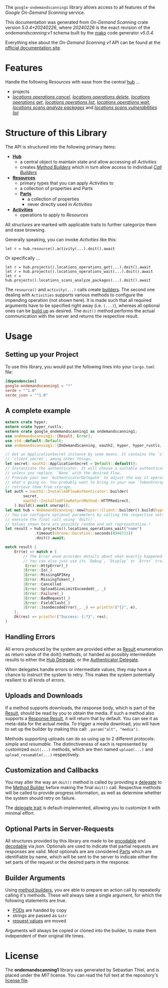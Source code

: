 <!---
DO NOT EDIT !
This file was generated automatically from 'src/generator/templates/api/README.md.mako'
DO NOT EDIT !
-->
The `google-ondemandscanning1` library allows access to all features of the *Google On-Demand Scanning* service.

This documentation was generated from *On-Demand Scanning* crate version *5.0.4+20240226*, where *20240226* is the exact revision of the *ondemandscanning:v1* schema built by the [mako](http://www.makotemplates.org/) code generator *v5.0.4*.

Everything else about the *On-Demand Scanning* *v1* API can be found at the
[official documentation site](https://cloud.google.com/container-analysis/docs/on-demand-scanning/).
# Features

Handle the following *Resources* with ease from the central [hub](https://docs.rs/google-ondemandscanning1/5.0.4+20240226/google_ondemandscanning1/OnDemandScanning) ... 

* projects
 * [*locations operations cancel*](https://docs.rs/google-ondemandscanning1/5.0.4+20240226/google_ondemandscanning1/api::ProjectLocationOperationCancelCall), [*locations operations delete*](https://docs.rs/google-ondemandscanning1/5.0.4+20240226/google_ondemandscanning1/api::ProjectLocationOperationDeleteCall), [*locations operations get*](https://docs.rs/google-ondemandscanning1/5.0.4+20240226/google_ondemandscanning1/api::ProjectLocationOperationGetCall), [*locations operations list*](https://docs.rs/google-ondemandscanning1/5.0.4+20240226/google_ondemandscanning1/api::ProjectLocationOperationListCall), [*locations operations wait*](https://docs.rs/google-ondemandscanning1/5.0.4+20240226/google_ondemandscanning1/api::ProjectLocationOperationWaitCall), [*locations scans analyze packages*](https://docs.rs/google-ondemandscanning1/5.0.4+20240226/google_ondemandscanning1/api::ProjectLocationScanAnalyzePackageCall) and [*locations scans vulnerabilities list*](https://docs.rs/google-ondemandscanning1/5.0.4+20240226/google_ondemandscanning1/api::ProjectLocationScanVulnerabilityListCall)




# Structure of this Library

The API is structured into the following primary items:

* **[Hub](https://docs.rs/google-ondemandscanning1/5.0.4+20240226/google_ondemandscanning1/OnDemandScanning)**
    * a central object to maintain state and allow accessing all *Activities*
    * creates [*Method Builders*](https://docs.rs/google-ondemandscanning1/5.0.4+20240226/google_ondemandscanning1/client::MethodsBuilder) which in turn
      allow access to individual [*Call Builders*](https://docs.rs/google-ondemandscanning1/5.0.4+20240226/google_ondemandscanning1/client::CallBuilder)
* **[Resources](https://docs.rs/google-ondemandscanning1/5.0.4+20240226/google_ondemandscanning1/client::Resource)**
    * primary types that you can apply *Activities* to
    * a collection of properties and *Parts*
    * **[Parts](https://docs.rs/google-ondemandscanning1/5.0.4+20240226/google_ondemandscanning1/client::Part)**
        * a collection of properties
        * never directly used in *Activities*
* **[Activities](https://docs.rs/google-ondemandscanning1/5.0.4+20240226/google_ondemandscanning1/client::CallBuilder)**
    * operations to apply to *Resources*

All *structures* are marked with applicable traits to further categorize them and ease browsing.

Generally speaking, you can invoke *Activities* like this:

```Rust,ignore
let r = hub.resource().activity(...).doit().await
```

Or specifically ...

```ignore
let r = hub.projects().locations_operations_get(...).doit().await
let r = hub.projects().locations_operations_wait(...).doit().await
let r = hub.projects().locations_scans_analyze_packages(...).doit().await
```

The `resource()` and `activity(...)` calls create [builders][builder-pattern]. The second one dealing with `Activities` 
supports various methods to configure the impending operation (not shown here). It is made such that all required arguments have to be 
specified right away (i.e. `(...)`), whereas all optional ones can be [build up][builder-pattern] as desired.
The `doit()` method performs the actual communication with the server and returns the respective result.

# Usage

## Setting up your Project

To use this library, you would put the following lines into your `Cargo.toml` file:

```toml
[dependencies]
google-ondemandscanning1 = "*"
serde = "^1.0"
serde_json = "^1.0"
```

## A complete example

```Rust
extern crate hyper;
extern crate hyper_rustls;
extern crate google_ondemandscanning1 as ondemandscanning1;
use ondemandscanning1::{Result, Error};
use std::default::Default;
use ondemandscanning1::{OnDemandScanning, oauth2, hyper, hyper_rustls, chrono, FieldMask};

// Get an ApplicationSecret instance by some means. It contains the `client_id` and 
// `client_secret`, among other things.
let secret: oauth2::ApplicationSecret = Default::default();
// Instantiate the authenticator. It will choose a suitable authentication flow for you, 
// unless you replace  `None` with the desired Flow.
// Provide your own `AuthenticatorDelegate` to adjust the way it operates and get feedback about 
// what's going on. You probably want to bring in your own `TokenStorage` to persist tokens and
// retrieve them from storage.
let auth = oauth2::InstalledFlowAuthenticator::builder(
        secret,
        oauth2::InstalledFlowReturnMethod::HTTPRedirect,
    ).build().await.unwrap();
let mut hub = OnDemandScanning::new(hyper::Client::builder().build(hyper_rustls::HttpsConnectorBuilder::new().with_native_roots().https_or_http().enable_http1().build()), auth);
// You can configure optional parameters by calling the respective setters at will, and
// execute the final call using `doit()`.
// Values shown here are possibly random and not representative !
let result = hub.projects().locations_operations_wait("name")
             .timeout(chrono::Duration::seconds(8946711))
             .doit().await;

match result {
    Err(e) => match e {
        // The Error enum provides details about what exactly happened.
        // You can also just use its `Debug`, `Display` or `Error` traits
         Error::HttpError(_)
        |Error::Io(_)
        |Error::MissingAPIKey
        |Error::MissingToken(_)
        |Error::Cancelled
        |Error::UploadSizeLimitExceeded(_, _)
        |Error::Failure(_)
        |Error::BadRequest(_)
        |Error::FieldClash(_)
        |Error::JsonDecodeError(_, _) => println!("{}", e),
    },
    Ok(res) => println!("Success: {:?}", res),
}

```
## Handling Errors

All errors produced by the system are provided either as [Result](https://docs.rs/google-ondemandscanning1/5.0.4+20240226/google_ondemandscanning1/client::Result) enumeration as return value of
the doit() methods, or handed as possibly intermediate results to either the 
[Hub Delegate](https://docs.rs/google-ondemandscanning1/5.0.4+20240226/google_ondemandscanning1/client::Delegate), or the [Authenticator Delegate](https://docs.rs/yup-oauth2/*/yup_oauth2/trait.AuthenticatorDelegate.html).

When delegates handle errors or intermediate values, they may have a chance to instruct the system to retry. This 
makes the system potentially resilient to all kinds of errors.

## Uploads and Downloads
If a method supports downloads, the response body, which is part of the [Result](https://docs.rs/google-ondemandscanning1/5.0.4+20240226/google_ondemandscanning1/client::Result), should be
read by you to obtain the media.
If such a method also supports a [Response Result](https://docs.rs/google-ondemandscanning1/5.0.4+20240226/google_ondemandscanning1/client::ResponseResult), it will return that by default.
You can see it as meta-data for the actual media. To trigger a media download, you will have to set up the builder by making
this call: `.param("alt", "media")`.

Methods supporting uploads can do so using up to 2 different protocols: 
*simple* and *resumable*. The distinctiveness of each is represented by customized 
`doit(...)` methods, which are then named `upload(...)` and `upload_resumable(...)` respectively.

## Customization and Callbacks

You may alter the way an `doit()` method is called by providing a [delegate](https://docs.rs/google-ondemandscanning1/5.0.4+20240226/google_ondemandscanning1/client::Delegate) to the 
[Method Builder](https://docs.rs/google-ondemandscanning1/5.0.4+20240226/google_ondemandscanning1/client::CallBuilder) before making the final `doit()` call. 
Respective methods will be called to provide progress information, as well as determine whether the system should 
retry on failure.

The [delegate trait](https://docs.rs/google-ondemandscanning1/5.0.4+20240226/google_ondemandscanning1/client::Delegate) is default-implemented, allowing you to customize it with minimal effort.

## Optional Parts in Server-Requests

All structures provided by this library are made to be [encodable](https://docs.rs/google-ondemandscanning1/5.0.4+20240226/google_ondemandscanning1/client::RequestValue) and 
[decodable](https://docs.rs/google-ondemandscanning1/5.0.4+20240226/google_ondemandscanning1/client::ResponseResult) via *json*. Optionals are used to indicate that partial requests are responses 
are valid.
Most optionals are are considered [Parts](https://docs.rs/google-ondemandscanning1/5.0.4+20240226/google_ondemandscanning1/client::Part) which are identifiable by name, which will be sent to 
the server to indicate either the set parts of the request or the desired parts in the response.

## Builder Arguments

Using [method builders](https://docs.rs/google-ondemandscanning1/5.0.4+20240226/google_ondemandscanning1/client::CallBuilder), you are able to prepare an action call by repeatedly calling it's methods.
These will always take a single argument, for which the following statements are true.

* [PODs][wiki-pod] are handed by copy
* strings are passed as `&str`
* [request values](https://docs.rs/google-ondemandscanning1/5.0.4+20240226/google_ondemandscanning1/client::RequestValue) are moved

Arguments will always be copied or cloned into the builder, to make them independent of their original life times.

[wiki-pod]: http://en.wikipedia.org/wiki/Plain_old_data_structure
[builder-pattern]: http://en.wikipedia.org/wiki/Builder_pattern
[google-go-api]: https://github.com/google/google-api-go-client

# License
The **ondemandscanning1** library was generated by Sebastian Thiel, and is placed 
under the *MIT* license.
You can read the full text at the repository's [license file][repo-license].

[repo-license]: https://github.com/Byron/google-apis-rsblob/main/LICENSE.md

